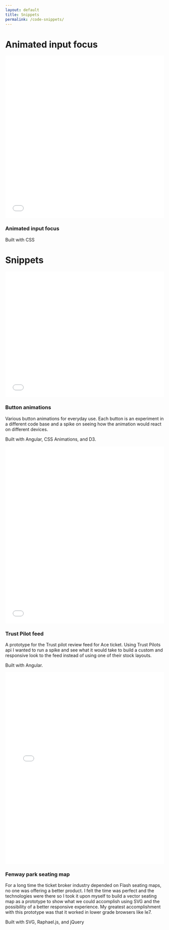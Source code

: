 ```yaml
---
layout: default
title: Snippets
permalink: /code-snippets/
---
```

<div class="">
  <!-- Input animated focus -->
  <div class="basic-container">
  <h1 class="basic-container__heading">Animated input focus </h1>
    <div class="basic-container__top-knot"></div>
    <div class="basic-container__snippet">
      <div class="basic-container__codepen">
        <div class="css-tricker__loader">
          <iframe height='513' scrolling='no' title='Animated input focus' src='//codepen.io/knottaverage/embed/mOZrBr/?height=513&theme-id=light&default-tab=result&embed-version=2' frameborder='no' allowtransparency='true' allowfullscreen='true' style='width: 100%;'>See the Pen <a href='http://codepen.io/knottaverage/pen/mOZrBr/'>Animated input focus</a> by Steve Knott (<a href='http://codepen.io/knottaverage'>@knottaverage</a>) on <a href='http://codepen.io'>CodePen</a>.
          </iframe>
        </div>
      </div>
    </div>
    <div class="basic-container__project-info">
      <h3 class="basic-container__project-heading">Animated input focus</h3>
      <p>Built with CSS</p>
    </div>
    <div class="basic-container__bottom-knot"></div>
  </div>
  <!-- Button animations -->
  <div class="basic-container">
  <h1 class="basic-container__heading">Snippets</h1>
    <div class="basic-container__top-knot"></div>
    <div class="basic-container__snippet">
      <div class="basic-container__codepen">
        <div class="css-tricker__loader">
          <iframe height='397' scrolling='no' title='Various button animations' src='//codepen.io/knottaverage/embed/KgOzeZ/?height=397&theme-id=light&default-tab=result&embed-version=2' frameborder='no' allowtransparency='true' allowfullscreen='true' style='width: 100%;'>See the Pen <a href='https://codepen.io/knottaverage/pen/KgOzeZ/'>Various button animations</a> by Steve Knott (<a href='http://codepen.io/knottaverage'>@knottaverage</a>) on <a href='http://codepen.io'>CodePen</a>.
          </iframe>
        </div>
      </div>
    </div>
    <div class="basic-container__project-info">
      <h3 class="basic-container__project-heading">Button animations</h3>
      <p>Various button animations for everyday use. Each button is an experiment in a different code base and a spike on seeing how the animation would react on different devices.</p>
      <p>Built with Angular, CSS Animations, and D3.</p>
    </div>
    <div class="basic-container__bottom-knot"></div>
  </div>
  <!-- Trust pilot -->
  <div class="basic-container">
    <div class="basic-container__top-knot"></div>
    <div class="basic-container__snippet">
      <div class="basic-container__codepen">
        <div class="css-tricker__loader">
          <iframe height='559' scrolling='no' title='Trust Pilot review feed' src='//codepen.io/knottaverage/embed/NRQNoa/?height=559&theme-id=light&default-tab=result&embed-version=2' frameborder='no' allowtransparency='true' allowfullscreen='true' style='width: 100%;'>See the Pen <a href='https://codepen.io/knottaverage/pen/NRQNoa/'>Trust Pilot review feed</a> by Steve Knott (<a href='http://codepen.io/knottaverage'>@knottaverage</a>) on <a href='http://codepen.io'>CodePen</a>.
          </iframe>
        </div>
      </div>
    </div>
    <div class="basic-container__project-info">
      <h3 class="basic-container__project-heading">Trust Pilot feed</h3>
      <p>A prototype for the Trust pilot review feed for Ace ticket. Using Trust Pilots api I wanted to run a spike and see what it would take to build a custom and responsive look to the feed instead of using one of their stock layouts.</p>
      <p>Built with Angular.</p>
    </div>
    <div class="basic-container__bottom-knot"></div>
  </div>
  <!-- Fenway Park -->
  <div class="basic-container">
    <div class="basic-container__top-knot"></div>
    <div class="basic-container__snippet">
      <div class="basic-container__codepen">
        <div class="css-tricker__loader">
          <iframe height='605' scrolling='no' title='Fenway park map demo' src='//codepen.io/knottaverage/embed/zKgjpw/?height=605&theme-id=light&default-tab=result&embed-version=2' frameborder='no' allowtransparency='true' allowfullscreen='true' style='width: 100%;'>See the Pen <a href='https://codepen.io/knottaverage/pen/zKgjpw/'>Fenway park map demo</a> by Steve Knott (<a href='http://codepen.io/knottaverage'>@knottaverage</a>) on <a href='http://codepen.io'>CodePen</a>.
          </iframe>
        </div>
      </div>
    </div>
    <div class="basic-container__project-info">
      <h3 class="basic-container__project-heading">Fenway park seating map</h3>
      <p>For a long time the ticket broker industry depended on Flash seating maps, no one was offering a better product. I felt the time was perfect and the technologies were there so I took it upon myself to build a vector seating map as a prototype to show what we could accomplish using SVG and the possibility of a better responsive experience. My greatest accomplishment with this prototype was that it worked in lower grade browsers like Ie7.</p>
      <p>Built with SVG, Raphael.js, and jQuery</p>
    </div>
  </div>
</div>
